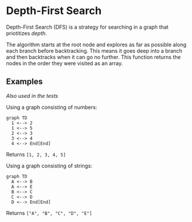# Depth-First Search

Depth-First Search (DFS) is a strategy for searching in a graph that priotitizes _depth_.

The algorithm starts at the root node and explores as far as possible along each branch before backtracking. This means it goes deep into a branch and then backtracks when it can go no further. This function returns the nodes in the order they were visited as an array.

## Examples

_Also used in the tests_

Using a graph consisting of numbers:

```mermaid
graph TD
  1 <--> 2
  1 <--> 5
  2 <--> 3
  3 <--> 4
  4 <--> End[End]
```

Returns `[1, 2, 3, 4, 5]`

Using a graph consisting of strings:

```mermaid
graph TD
  A <--> B
  A <--> E
  B <--> C
  C <--> D
  D <--> End[End]
```

Returns `["A", "B", "C", "D", "E"]`
